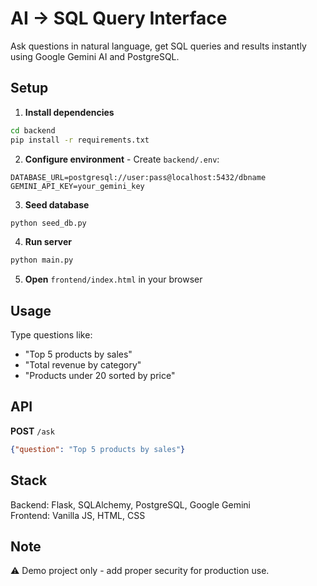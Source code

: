 # AI → SQL Query Interface

Ask questions in natural language, get SQL queries and results instantly using Google Gemini AI and PostgreSQL.

## Setup

1. **Install dependencies**
```bash
cd backend
pip install -r requirements.txt
```

2. **Configure environment** - Create `backend/.env`:
```env
DATABASE_URL=postgresql://user:pass@localhost:5432/dbname
GEMINI_API_KEY=your_gemini_key
```

3. **Seed database**
```bash
python seed_db.py
```

4. **Run server**
```bash
python main.py
```

5. **Open** `frontend/index.html` in your browser

## Usage

Type questions like:
- "Top 5 products by sales"
- "Total revenue by category"
- "Products under 20 sorted by price"

## API

**POST** `/ask`
```json
{"question": "Top 5 products by sales"}
```

## Stack

Backend: Flask, SQLAlchemy, PostgreSQL, Google Gemini  
Frontend: Vanilla JS, HTML, CSS

## Note

⚠️ Demo project only - add proper security for production use.